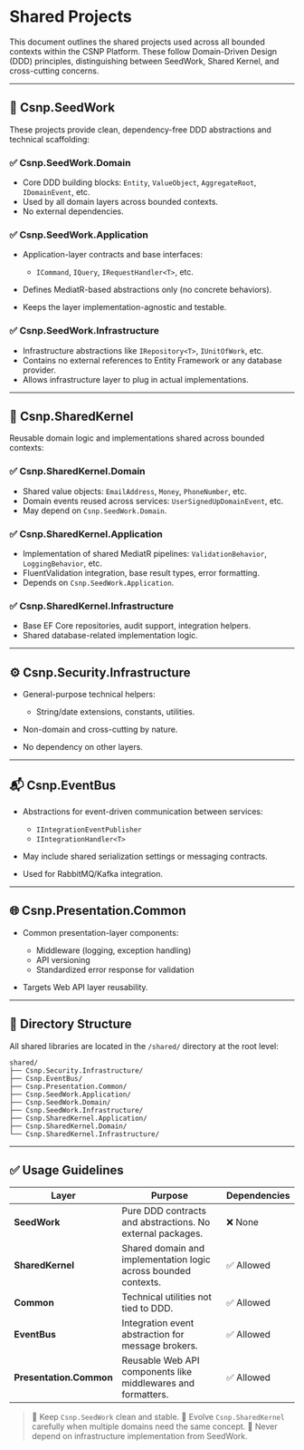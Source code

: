 # Shared Projects

This document outlines the shared projects used across all bounded contexts within the CSNP Platform. These follow Domain-Driven Design (DDD) principles, distinguishing between SeedWork, Shared Kernel, and cross-cutting concerns.

---

## 🧱 Csnp.SeedWork

These projects provide clean, dependency-free DDD abstractions and technical scaffolding:

### ✅ Csnp.SeedWork.Domain

* Core DDD building blocks: `Entity`, `ValueObject`, `AggregateRoot`, `IDomainEvent`, etc.
* Used by all domain layers across bounded contexts.
* No external dependencies.

### ✅ Csnp.SeedWork.Application

* Application-layer contracts and base interfaces:

  * `ICommand`, `IQuery`, `IRequestHandler<T>`, etc.
* Defines MediatR-based abstractions only (no concrete behaviors).
* Keeps the layer implementation-agnostic and testable.

### ✅ Csnp.SeedWork.Infrastructure

* Infrastructure abstractions like `IRepository<T>`, `IUnitOfWork`, etc.
* Contains no external references to Entity Framework or any database provider.
* Allows infrastructure layer to plug in actual implementations.

---

## 🧹 Csnp.SharedKernel

Reusable domain logic and implementations shared across bounded contexts:

### ✅ Csnp.SharedKernel.Domain

* Shared value objects: `EmailAddress`, `Money`, `PhoneNumber`, etc.
* Domain events reused across services: `UserSignedUpDomainEvent`, etc.
* May depend on `Csnp.SeedWork.Domain`.

### ✅ Csnp.SharedKernel.Application

* Implementation of shared MediatR pipelines: `ValidationBehavior`, `LoggingBehavior`, etc.
* FluentValidation integration, base result types, error formatting.
* Depends on `Csnp.SeedWork.Application`.

### ✅ Csnp.SharedKernel.Infrastructure

* Base EF Core repositories, audit support, integration helpers.
* Shared database-related implementation logic.

---

## ⚙️ Csnp.Security.Infrastructure

* General-purpose technical helpers:

  * String/date extensions, constants, utilities.
* Non-domain and cross-cutting by nature.
* No dependency on other layers.

---

## 📬 Csnp.EventBus

* Abstractions for event-driven communication between services:

  * `IIntegrationEventPublisher`
  * `IIntegrationHandler<T>`
* May include shared serialization settings or messaging contracts.
* Used for RabbitMQ/Kafka integration.

---

## 🌐 Csnp.Presentation.Common

* Common presentation-layer components:

  * Middleware (logging, exception handling)
  * API versioning
  * Standardized error response for validation
* Targets Web API layer reusability.

---

## 📁 Directory Structure

All shared libraries are located in the `/shared/` directory at the root level:

```
shared/
├── Csnp.Security.Infrastructure/
├── Csnp.EventBus/
├── Csnp.Presentation.Common/
├── Csnp.SeedWork.Application/
├── Csnp.SeedWork.Domain/
├── Csnp.SeedWork.Infrastructure/
├── Csnp.SharedKernel.Application/
├── Csnp.SharedKernel.Domain/
└── Csnp.SharedKernel.Infrastructure/
```

---

## ✅ Usage Guidelines

| Layer                   | Purpose                                                         | Dependencies |
| ----------------------- | --------------------------------------------------------------- | ------------ |
| **SeedWork**            | Pure DDD contracts and abstractions. No external packages.      | ❌ None       |
| **SharedKernel**        | Shared domain and implementation logic across bounded contexts. | ✅ Allowed    |
| **Common**              | Technical utilities not tied to DDD.                            | ✅ Allowed    |
| **EventBus**            | Integration event abstraction for message brokers.              | ✅ Allowed    |
| **Presentation.Common** | Reusable Web API components like middlewares and formatters.    | ✅ Allowed    |

> 🧼 Keep `Csnp.SeedWork` clean and stable.
> 🔁 Evolve `Csnp.SharedKernel` carefully when multiple domains need the same concept.
> 🔌 Never depend on infrastructure implementation from SeedWork.
